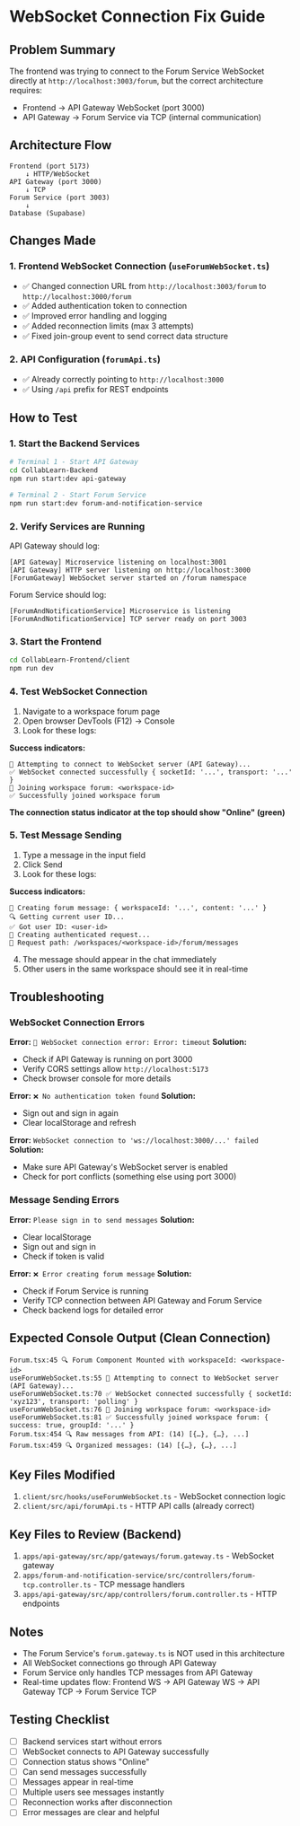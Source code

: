 # WebSocket Connection Fix Guide

## Problem Summary
The frontend was trying to connect to the Forum Service WebSocket directly at `http://localhost:3003/forum`, but the correct architecture requires:
- Frontend → API Gateway WebSocket (port 3000)
- API Gateway → Forum Service via TCP (internal communication)

## Architecture Flow

```
Frontend (port 5173)
    ↓ HTTP/WebSocket
API Gateway (port 3000)
    ↓ TCP
Forum Service (port 3003)
    ↓
Database (Supabase)
```

## Changes Made

### 1. Frontend WebSocket Connection (`useForumWebSocket.ts`)
- ✅ Changed connection URL from `http://localhost:3003/forum` to `http://localhost:3000/forum`
- ✅ Added authentication token to connection
- ✅ Improved error handling and logging
- ✅ Added reconnection limits (max 3 attempts)
- ✅ Fixed join-group event to send correct data structure

### 2. API Configuration (`forumApi.ts`)
- ✅ Already correctly pointing to `http://localhost:3000`
- ✅ Using `/api` prefix for REST endpoints

## How to Test

### 1. Start the Backend Services

```bash
# Terminal 1 - Start API Gateway
cd CollabLearn-Backend
npm run start:dev api-gateway

# Terminal 2 - Start Forum Service  
npm run start:dev forum-and-notification-service
```

### 2. Verify Services are Running

API Gateway should log:
```
[API Gateway] Microservice listening on localhost:3001
[API Gateway] HTTP server listening on http://localhost:3000
[ForumGateway] WebSocket server started on /forum namespace
```

Forum Service should log:
```
[ForumAndNotificationService] Microservice is listening
[ForumAndNotificationService] TCP server ready on port 3003
```

### 3. Start the Frontend

```bash
cd CollabLearn-Frontend/client
npm run dev
```

### 4. Test WebSocket Connection

1. Navigate to a workspace forum page
2. Open browser DevTools (F12) → Console
3. Look for these logs:

**Success indicators:**
```
🔌 Attempting to connect to WebSocket server (API Gateway)...
✅ WebSocket connected successfully { socketId: '...', transport: '...' }
📡 Joining workspace forum: <workspace-id>
✅ Successfully joined workspace forum
```

**The connection status indicator at the top should show "Online" (green)**

### 5. Test Message Sending

1. Type a message in the input field
2. Click Send
3. Look for these logs:

**Success indicators:**
```
📨 Creating forum message: { workspaceId: '...', content: '...' }
🔍 Getting current user ID...
✅ Got user ID: <user-id>
🔧 Creating authenticated request...
📡 Request path: /workspaces/<workspace-id>/forum/messages
```

4. The message should appear in the chat immediately
5. Other users in the same workspace should see it in real-time

## Troubleshooting

### WebSocket Connection Errors

**Error:** `🚫 WebSocket connection error: Error: timeout`
**Solution:** 
- Check if API Gateway is running on port 3000
- Verify CORS settings allow `http://localhost:5173`
- Check browser console for more details

**Error:** `❌ No authentication token found`
**Solution:**
- Sign out and sign in again
- Clear localStorage and refresh

**Error:** `WebSocket connection to 'ws://localhost:3000/...' failed`
**Solution:**
- Make sure API Gateway's WebSocket server is enabled
- Check for port conflicts (something else using port 3000)

### Message Sending Errors

**Error:** `Please sign in to send messages`
**Solution:**
- Clear localStorage
- Sign out and sign in
- Check if token is valid

**Error:** `❌ Error creating forum message`
**Solution:**
- Check if Forum Service is running
- Verify TCP connection between API Gateway and Forum Service
- Check backend logs for detailed error

## Expected Console Output (Clean Connection)

```
Forum.tsx:45 🔍 Forum Component Mounted with workspaceId: <workspace-id>
useForumWebSocket.ts:55 🔌 Attempting to connect to WebSocket server (API Gateway)...
useForumWebSocket.ts:70 ✅ WebSocket connected successfully { socketId: 'xyz123', transport: 'polling' }
useForumWebSocket.ts:76 📡 Joining workspace forum: <workspace-id>
useForumWebSocket.ts:81 ✅ Successfully joined workspace forum: { success: true, groupId: '...' }
Forum.tsx:454 🔍 Raw messages from API: (14) [{…}, {…}, ...]
Forum.tsx:459 🔍 Organized messages: (14) [{…}, {…}, ...]
```

## Key Files Modified

1. `client/src/hooks/useForumWebSocket.ts` - WebSocket connection logic
2. `client/src/api/forumApi.ts` - HTTP API calls (already correct)

## Key Files to Review (Backend)

1. `apps/api-gateway/src/app/gateways/forum.gateway.ts` - WebSocket gateway
2. `apps/forum-and-notification-service/src/controllers/forum-tcp.controller.ts` - TCP message handlers
3. `apps/api-gateway/src/app/controllers/forum.controller.ts` - HTTP endpoints

## Notes

- The Forum Service's `forum.gateway.ts` is NOT used in this architecture
- All WebSocket connections go through API Gateway
- Forum Service only handles TCP messages from API Gateway
- Real-time updates flow: Frontend WS → API Gateway WS → API Gateway TCP → Forum Service TCP

## Testing Checklist

- [ ] Backend services start without errors
- [ ] WebSocket connects to API Gateway successfully
- [ ] Connection status shows "Online"
- [ ] Can send messages successfully
- [ ] Messages appear in real-time
- [ ] Multiple users see messages instantly
- [ ] Reconnection works after disconnection
- [ ] Error messages are clear and helpful
